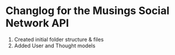 # Changlog for the Musings Social Network API

1. Created initial folder structure & files
2. Added User and Thought models